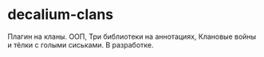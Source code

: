 # decalium-clans
Плагин на кланы. ООП, Три библиотеки на аннотациях, 
Клановые войны и тёлки с голыми сиськами. 
В разработке. 

